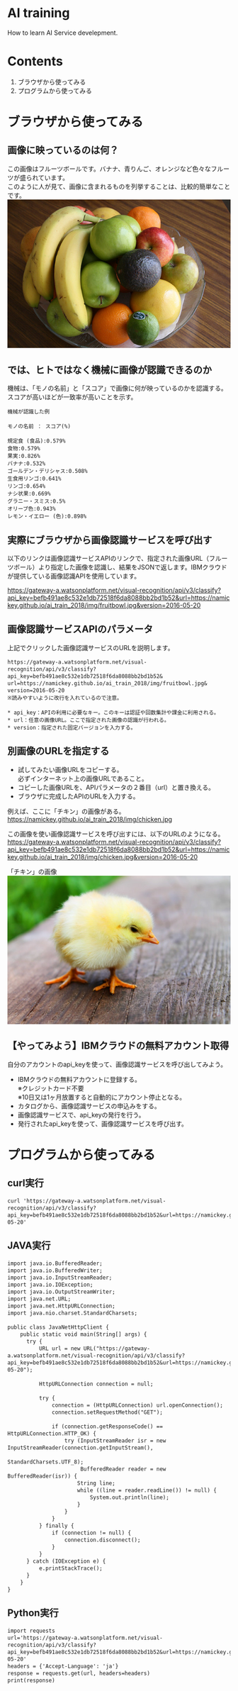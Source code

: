# AI training
How to learn AI Service develepment.

# Contents
1. ブラウザから使ってみる
1. プログラムから使ってみる

# ブラウザから使ってみる
## 画像に映っているのは何？
この画像はフルーツボールです。バナナ、青りんご、オレンジなど色々なフルーツが盛られています。  
このように人が見て、画像に含まれるものを列挙することは、比較的簡単なことです。  
![fruitbowl.jpg](docs/img/fruitbowl.jpg)

## では、ヒトではなく機械に画像が認識できるのか
機械は、「モノの名前」と「スコア」で画像に何が映っているのかを認識する。  
スコアが高いほどが一致率が高いことを示す。
```
機械が認識した例

モノの名前 ： スコア(%)

規定食 (食品):0.579%
食物:0.579%
果実:0.826%
バナナ:0.532%
ゴールデン・デリシャス:0.508%
生食用リンゴ:0.641%
リンゴ:0.654%
ナシ状果:0.669%
グラニー・スミス:0.5%
オリーブ色:0.943%
レモン・イエロー (色):0.898%
```

## 実際にブラウザから画像認識サービスを呼び出す  
以下のリンクは画像認識サービスAPIのリンクで、指定された画像URL（フルーツボール）より指定した画像を認識し、結果をJSONで返します。IBMクラウドが提供している画像認識APIを使用しています。  

https://gateway-a.watsonplatform.net/visual-recognition/api/v3/classify?api_key=befb491ae8c532e1db72518f6da8088bb2bd1b52&url=https://namickey.github.io/ai_train_2018/img/fruitbowl.jpg&version=2016-05-20

## 画像認識サービスAPIのパラメータ
上記でクリックした画像認識サービスのURLを説明します。
```
https://gateway-a.watsonplatform.net/visual-recognition/api/v3/classify?
api_key=befb491ae8c532e1db72518f6da8088bb2bd1b52&
url=https://namickey.github.io/ai_train_2018/img/fruitbowl.jpg&
version=2016-05-20
※読みやすいように改行を入れているので注意。

* api_key：APIの利用に必要なキー。このキーは認証や回数集計や課金に利用される。  
* url：任意の画像URL。ここで指定された画像の認識が行われる。  
* version：指定された固定バージョンを入力する。  
```

## 別画像のURLを指定する
* 試してみたい画像URLをコピーする。  
  必ずインターネット上の画像URLであること。  
* コピーした画像URLを、APIパラメータの２番目（url）と置き換える。  
* ブラウザに完成したAPIのURLを入力する。  

例えば、ここに「チキン」の画像がある。  
https://namickey.github.io/ai_train_2018/img/chicken.jpg

この画像を使い画像認識サービスを呼び出すには、以下のURLのようになる。  
https://gateway-a.watsonplatform.net/visual-recognition/api/v3/classify?api_key=befb491ae8c532e1db72518f6da8088bb2bd1b52&url=https://namickey.github.io/ai_train_2018/img/chicken.jpg&version=2016-05-20

「チキン」の画像  
![chicken.jpg](docs/img/chicken.jpg)



## 【やってみよう】IBMクラウドの無料アカウント取得
自分のアカウントのapi_keyを使って、画像認識サービスを呼び出してみよう。  
* IBMクラウドの無料アカウントに登録する。  
  ※クレジットカード不要  
  ※10日又は1ヶ月放置すると自動的にアカウント停止となる。  
* カタログから、画像認識サービスの申込みをする。  
* 画像認識サービスで、api_keyの発行を行う。  
* 発行されたapi_keyを使って、画像認識サービスを呼び出す。  

# プログラムから使ってみる
## curl実行
```
curl 'https://gateway-a.watsonplatform.net/visual-recognition/api/v3/classify?api_key=befb491ae8c532e1db72518f6da8088bb2bd1b52&url=https://namickey.github.io/ai_train_2018/img/chicken.jpg&version=2016-05-20'
```

## JAVA実行
```
import java.io.BufferedReader;
import java.io.BufferedWriter;
import java.io.InputStreamReader;
import java.io.IOException;
import java.io.OutputStreamWriter;
import java.net.URL;
import java.net.HttpURLConnection;
import java.nio.charset.StandardCharsets;

public class JavaNetHttpClient {
    public static void main(String[] args) {
      try {
          URL url = new URL("https://gateway-a.watsonplatform.net/visual-recognition/api/v3/classify?api_key=befb491ae8c532e1db72518f6da8088bb2bd1b52&url=https://namickey.github.io/ai_train_2018/img/chicken.jpg&version=2016-05-20");

          HttpURLConnection connection = null;

          try {
              connection = (HttpURLConnection) url.openConnection();
              connection.setRequestMethod("GET");

              if (connection.getResponseCode() == HttpURLConnection.HTTP_OK) {
                  try (InputStreamReader isr = new InputStreamReader(connection.getInputStream(),
                                                                     StandardCharsets.UTF_8);
                       BufferedReader reader = new BufferedReader(isr)) {
                      String line;
                      while ((line = reader.readLine()) != null) {
                          System.out.println(line);
                      }
                  }
              }
          } finally {
              if (connection != null) {
                  connection.disconnect();
              }
          }
      } catch (IOException e) {
          e.printStackTrace();
      }
    }
}
```
## Python実行
```
import requests
url='https://gateway-a.watsonplatform.net/visual-recognition/api/v3/classify?api_key=befb491ae8c532e1db72518f6da8088bb2bd1b52&url=https://namickey.github.io/ai_train_2018/img/chicken.jpg&version=2016-05-20'
headers = {'Accept-Language': 'ja'}
response = requests.get(url, headers=headers)
print(response)
```
